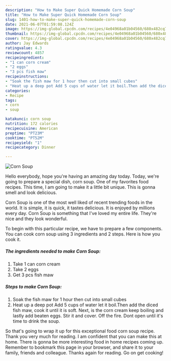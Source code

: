 ```yaml
---
description: "How to Make Super Quick Homemade Corn Soup"
title: "How to Make Super Quick Homemade Corn Soup"
slug: 1401-how-to-make-super-quick-homemade-corn-soup
date: 2021-06-07T01:59:08.124Z
image: https://img-global.cpcdn.com/recipes/4e04968a01b04560/680x482cq70/corn-soup-recipe-main-photo.jpg
thumbnail: https://img-global.cpcdn.com/recipes/4e04968a01b04560/680x482cq70/corn-soup-recipe-main-photo.jpg
cover: https://img-global.cpcdn.com/recipes/4e04968a01b04560/680x482cq70/corn-soup-recipe-main-photo.jpg
author: Jay Edwards
ratingvalue: 4.3
reviewcount: 4857
recipeingredient:
- "1 can corn cream"
- "2 eggs"
- "3 pcs fish maw"
recipeinstructions:
- "Soak the fish maw for 1 hour then cut into small cubes"
- "Heat up a deep pot Add 5 cups of water let it boil.Then add the diced fish maw, cook it until it is soft. Next, is the corn cream keep boiling and lastly add beaten eggs. Stir it and cover. Off the fire. Dont open until it&#39;s time to drink the soup."
categories:
- Recipe
tags:
- corn
- soup

katakunci: corn soup 
nutrition: 172 calories
recipecuisine: American
preptime: "PT23M"
cooktime: "PT52M"
recipeyield: "1"
recipecategory: Dinner

---
```



![Corn Soup](https://img-global.cpcdn.com/recipes/4e04968a01b04560/680x482cq70/corn-soup-recipe-main-photo.jpg)

Hello everybody, hope you're having an amazing day today. Today, we're going to prepare a special dish, corn soup. One of my favorites food recipes. This time, I am going to make it a little bit unique. This is gonna smell and look delicious.



Corn Soup is one of the most well liked of recent trending foods in the world. It is simple, it is quick, it tastes delicious. It is enjoyed by millions every day. Corn Soup is something that I've loved my entire life. They're nice and they look wonderful.


To begin with this particular recipe, we have to prepare a few components. You can cook corn soup using 3 ingredients and 2 steps. Here is how you cook it.

<!--inarticleads1-->

##### The ingredients needed to make Corn Soup:

1. Take 1 can corn cream
1. Take 2 eggs
1. Get 3 pcs fish maw




<!--inarticleads2-->

##### Steps to make Corn Soup:

1. Soak the fish maw for 1 hour then cut into small cubes
1. Heat up a deep pot Add 5 cups of water let it boil.Then add the diced fish maw, cook it until it is soft. Next, is the corn cream keep boiling and lastly add beaten eggs. Stir it and cover. Off the fire. Dont open until it&#39;s time to drink the soup.




So that's going to wrap it up for this exceptional food corn soup recipe. Thank you very much for reading. I am confident that you can make this at home. There is gonna be more interesting food in home recipes coming up. Remember to bookmark this page in your browser, and share it to your family, friends and colleague. Thanks again for reading. Go on get cooking!
